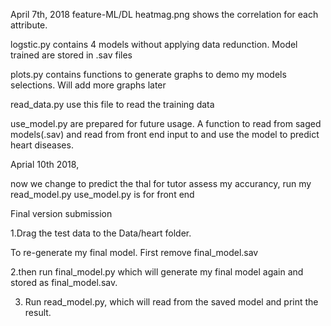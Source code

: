 April 7th, 2018
feature-ML/DL
heatmag.png shows the correlation for each attribute.

logstic.py contains 4 models without applying data redunction. Model trained are stored  in .sav files

plots.py contains functions to generate graphs to demo my models selections. Will add more graphs later

read_data.py use this file to read the training data

use_model.py are prepared for future usage. A function to read from saged models(.sav) and read from 
front end input to and use the model to predict heart diseases.


Aprial 10th 2018,

now we change to predict the thal
for tutor assess my accurancy, run my read_model.py
use_model.py is for front end



Final version submission

1.Drag the test data to the Data/heart folder.

To re-generate my final model. First remove final_model.sav 

2.then run final_model.py which will generate my final model again and stored as final_model.sav.

3. Run read_model.py, which will read from the saved model and print the result.